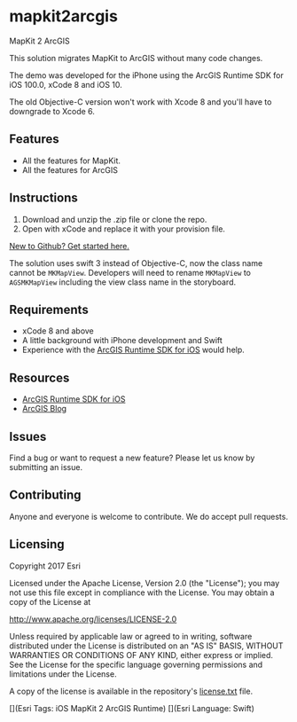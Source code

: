 # mapkit2arcgis

MapKit 2 ArcGIS

This solution migrates MapKit to ArcGIS without many code changes.

The demo was developed for the iPhone using the ArcGIS Runtime SDK for iOS 100.0, xCode 8 and iOS 10. 

The old Objective-C version won't work with Xcode 8 and you'll have to downgrade to Xcode 6.

## Features

* All the features for MapKit.
* All the features for ArcGIS

## Instructions

1. Download and unzip the .zip file or clone the repo.
2. Open with xCode and replace it with your provision file.

[New to Github? Get started here.](https://github.com/)

The solution uses swift 3 instead of Objective-C, now the class name cannot be `MKMapView`. Developers will need to rename `MKMapView` to `AGSMKMapView` including the view class name in the storyboard. 

## Requirements

* xCode 8 and above
* A little background with iPhone development and Swift
* Experience with the [ArcGIS Runtime SDK for iOS](http://www.esri.com/) would help.

## Resources

* [ArcGIS Runtime SDK for iOS](https://developers.arcgis.com/ios/)
* [ArcGIS Blog](http://blogs.esri.com/esri/arcgis/)

## Issues

Find a bug or want to request a new feature?  Please let us know by submitting an issue.

## Contributing

Anyone and everyone is welcome to contribute. We do accept pull requests.

## Licensing
Copyright 2017 Esri

Licensed under the Apache License, Version 2.0 (the "License");
you may not use this file except in compliance with the License.
You may obtain a copy of the License at

   http://www.apache.org/licenses/LICENSE-2.0

Unless required by applicable law or agreed to in writing, software
distributed under the License is distributed on an "AS IS" BASIS,
WITHOUT WARRANTIES OR CONDITIONS OF ANY KIND, either express or implied.
See the License for the specific language governing permissions and
limitations under the License.

A copy of the license is available in the repository's [license.txt]( https://raw.github.com/Esri/mapkit-2-arcgis/master/license.txt) file.

[](Esri Tags: iOS MapKit 2 ArcGIS Runtime)
[](Esri Language: Swift)
